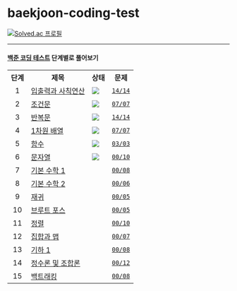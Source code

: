 # baekjoon-coding-test

[![Solved.ac 프로필](http://mazassumnida.wtf/api/v2/generate_badge?boj=xlzt2002)](https://solved.ac/xlzt2002)

---
#### [백준 코딩 테스트](https://www.acmicpc.net/step) 단계별로 풀어보기

<table>
        <tr>
        <th style="text-align: center">단계</th>
        <th style="text-align: center">제목</th>
        <th style="text-align: center">상태</th>
        <th style="text-align: center">문제</th>
    </tr>
        <tr>
        <td align="center">1</td>
        <td><a href="https://www.acmicpc.net/step/1">입출력과 사칙연산</a></td>
        <td><img align="center" src="https://img.shields.io/badge/완료-6DB33F?style=flat-square"/></td>
        <td><a href="https://github.com/yeojin822/baekjoon-coding-test/blob/main/src/main/java/%EC%9E%85%EC%B6%9C%EB%A0%A5%EA%B3%BC%EC%82%AC%EC%B9%99%EC%97%B0%EC%82%B0/Main.java"><code>14/14</code></a></td>
    </tr>
        <tr>
        <td align="center">2</td>
        <td><a href="https://www.acmicpc.net/step/4">조건문</a></td>
        <td><img align="center" src="https://img.shields.io/badge/완료-6DB33F?style=flat-square"/></td>
        <td><a href="https://github.com/yeojin822/baekjoon-coding-test/blob/main/src/main/java/%EC%A1%B0%EA%B1%B4%EB%AC%B8/Main.java"><code>07/07</code></a></td>
    </tr>
        <tr>
        <td align="center">3</td>
        <td><a href="https://www.acmicpc.net/step/3">반복문</a></td>
        <td><img align="center" src="https://img.shields.io/badge/완료-6DB33F?style=flat-square"/></td>
        <td><a href="https://github.com/yeojin822/baekjoon-coding-test/blob/main/src/main/java/%EB%B0%98%EB%B3%B5%EB%AC%B8/Main.java"><code>14/14</code></a></td>
    </tr>
        <tr>
        <td align="center">4</td>
        <td><a href="https://www.acmicpc.net/step/6">1차원 배열</a></td>
        <td><img align="center" src="https://img.shields.io/badge/완료-6DB33F?style=flat-square"/></td>
        <td><a href="https://github.com/yeojin822/baekjoon-coding-test/blob/main/src/main/java/%EC%9D%BC%EC%B0%A8%EC%9B%90%EB%B0%B0%EC%97%B4/Main.java"><code>07/07</code></a></td>
    </tr>
        <tr>
        <td align="center">5</td>
        <td><a href="https://www.acmicpc.net/step/5">함수</a></td>
        <td><img align="center" src="https://img.shields.io/badge/완료-6DB33F?style=flat-square"/></td>
        <td><a href="https://github.com/yeojin822/baekjoon-coding-test/blob/main/src/main/java/%ED%95%A8%EC%88%98/Main.java"><code>03/03</code></a></td>
    </tr>
        <tr>
        <td align="center">6</td>
        <td><a href="https://www.acmicpc.net/step/7">문자열</a></td>
        <td><img align="center" src="https://img.shields.io/badge/진행중-0076C0?style=flat-square"/></td>
        <td><a href="#"><code>00/10</code></a></td>
    </tr>
        <tr>
        <td align="center">7</td>
        <td><a href="https://www.acmicpc.net/step/8">기본 수학 1</a></td>
        <td></td>
        <td><a href="#"><code>00/08</code></a></td>
    </tr>
        <tr>
        <td align="center">8</td>
        <td><a href="https://www.acmicpc.net/step/10">기본 수학 2</a></td>
        <td></td>
        <td><a href="#"><code>00/06</code></a></td>
    </tr>
        <tr>
        <td align="center">9</td>
        <td><a href="https://www.acmicpc.net/step/19">재귀</a></td>
        <td></td>
        <td><a href="#"><code>00/05</code></a></td>
    </tr>
        <tr>
        <td align="center">10</td>
        <td><a href="https://www.acmicpc.net/step/22">브루트 포스</a></td>
        <td></td>
        <td><a href="#"><code>00/05</code></a></td>
    </tr>
        <tr>
        <td align="center">11</td>
        <td><a href="https://www.acmicpc.net/step/9">정렬</a></td>
        <td></td>
        <td><a href="#"><code>00/10</code></a></td>
    </tr>
        <tr>
        <td align="center">12</td>
        <td><a href="https://www.acmicpc.net/step/49">집합과 맵</a></td>
        <td></td>
        <td><a href="#"><code>00/07</code></a></td>
    </tr>
        <tr>
        <td align="center">13</td>
        <td><a href="https://www.acmicpc.net/step/50">기하 1</a></td>
        <td></td>
        <td><a href="#"><code>00/08</code></a></td>
    </tr>
        <tr>
        <td align="center">14</td>
        <td><a href="https://www.acmicpc.net/step/18">정수론 및 조합론</a></td>
        <td></td>
        <td><a href="#"><code>00/12</code></a></td>
    </tr>
        <tr>
        <td align="center">15</td>
        <td><a href="https://www.acmicpc.net/step/34">백트래킹</a></td>
        <td></td>
        <td><a href="#"><code>00/08</code></a></td>
    </tr>
</table>

